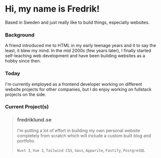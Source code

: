 # Hi, my name is Fredrik!

Based in Sweden and just really like to build things, especially websites.

### Background

A friend introduced me to HTML in my early teenage years and it to say the least, it blew my mind.
In the mid 2000s (few years later), I finally started self-teaching web development and have been building websites as a hobby since then.

### Today

I'm currently employed as a frontend developer working on different website projects for other companies, but I do enjoy working on fullstack projects on the side.

### Current Project(s)

> ### fredriklund.se
>
> I'm putting a lot of effort in building my own personal website completely from scratch which will include a custom built blog and portfolio.
>
>
> `Nuxt 3`, `Vue 3`, `Tailwind CSS`, `Sass`, `Appwrite`, `Fastify`, `PostgreSQL`
